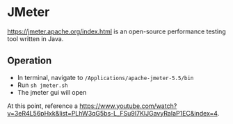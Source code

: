 # JMeter

https://jmeter.apache.org/index.html is an open-source performance testing tool written in Java.

## Operation
* In terminal, navigate to `/Applications/apache-jmeter-5.5/bin`
* Run `sh jmeter.sh`
* The jmeter gui will open

At this point, reference a https://www.youtube.com/watch?v=3eR4L56pHxk&list=PLhW3qG5bs-L_FSu9I7KlJGavyRaIaP1EC&index=4.
